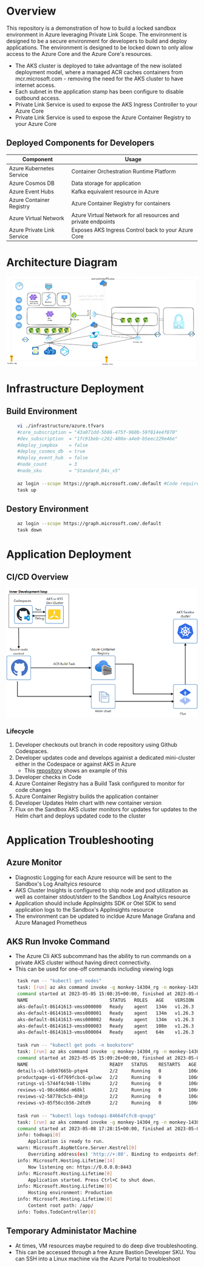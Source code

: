 # Overview

This repository is a demonstration of how to build a locked sandbox environment in Azure leveraging Private Link Scope. The environment is designed to be a secure environment for developers to build and deploy applications. The environment is designed to be locked down to only allow access to the Azure Core and the Azure Core's resources.  

* The AKS cluster is deployed to take advantage of the new isolated deployment model, where a managed ACR caches containers from mcr.microsoft.com - removing the need for the AKS cluster to have internet access.
* Each subnet in the application stamp has been configure to disable outbound access.
* Private Link Service is used to expose the AKS Ingress Controller to your Azure Core
* Private Link Service is used to expose the Azure Container Registry to your Azure Core

## Deployed Components for Developers
Component | Usage
------ | ------
Azure Kubernetes Service | Container Orchestration Runtime Platform  
Azure Cosmos DB | Data storage for application 
Azure Event Hubs | Kafka equivalent resource in Azure
Azure Container Registry | Azure Container Registry for containers
Azure Virtual Network  | Azure Virtual Network for all resources and private endpoints
Azure Private Link Service | Exposes AKS Ingress Control back to your Azure Core

# Architecture Diagram
![overview](./.assets/privatelink-service-demo.png)

# Infrastructure Deployment 
## Build Environment
```bash
    vi ./infrastructure/azure.tfvars
    #core_subscription = "43a071dd-5b86-475f-960b-59f814e4f070"
    #dev_subscription  = "1fc91beb-c262-400a-a4e0-b5eec229e46e"
    #deploy_jumpbox    = false
    #deploy_cosmos_db  = true
    #deploy_event_hub  = false
    #node_count        = 3
    #node_sku          = "Standard_D4s_v5"

    az login --scope https://graph.microsoft.com/.default #Code requires AAD permissions 
    task up
```
## Destory Environment
```bash
    az login --scope https://graph.microsoft.com/.default
    task down
```

# Application Deployment
## CI/CD Overview
![overview](./.assets/cicd.png)

### Lifecycle
1. Developer checkouts out branch in code repository using Github Codespaces.
1. Developer updates code and develops againist a dedicated mini-cluster either in the Codespace or against AKS in Azure
    * This [repository](https://github.com/briandenicola/codespaces-developer-demo) shows an example of this
1. Developer checks in Code
1. Azure Container Registry has a Build Task configured to monitor for code changes
1. Azure Container Registry builds the application container
1. Developer Updates Helm chart with new container version
1. Flux on the Sandbox AKS cluster monitors for updates for updates to the Helm chart and deploys updated code to the cluster

# Application Troubleshooting 
##  Azure Monitor
* Diagnostic Logging for each Azure resource will be sent to the Sandbox's Log Analtyics resource 
* AKS Cluster Insights is configured to ship node and pod utilization as well as container stdout/stderr to the Sandbox Log Analtyics resource
* Application should include AppInsights SDK or Otel SDK to send application logs to the Sandbox's AppInsights resource
* The environment can be updated to incldue Azure Manage Grafana and Azure Managed Prometheus 

## AKS Run Invoke Command
* The Azure Cli AKS subcommand has the ability to run commands on a private AKS cluster without having direct connectivity.  
* This can be used for one-off commands including viewing logs
```bash
    task run -- "kubectl get nodes" 
    task: [run] az aks command invoke -g monkey-14304_rg -n monkey-14304-aks --command 'kubectl get nodes'
    command started at 2023-05-05 15:08:35+00:00, finished at 2023-05-05 15:08:36+00:00 with exitcode=0
    NAME                              STATUS   ROLES   AGE    VERSION
    aks-default-86141613-vmss000000   Ready    agent   134m   v1.26.3
    aks-default-86141613-vmss000001   Ready    agent   134m   v1.26.3
    aks-default-86141613-vmss000002   Ready    agent   134m   v1.26.3
    aks-default-86141613-vmss000003   Ready    agent   108m   v1.26.3
    aks-default-86141613-vmss000004   Ready    agent   64m    v1.26.3

    task run -- "kubectl get pods -n bookstore" 
    task: [run] az aks command invoke -g monkey-14304_rg -n monkey-14304-aks --command 'kubectl get pods -n bookstore'
    command started at 2023-05-05 15:09:26+00:00, finished at 2023-05-05 15:09:27+00:00 with exitcode=0
    NAME                              READY   STATUS    RESTARTS   AGE
    details-v1-bdb97665b-ptqn4        2/2     Running   0          106m
    productpage-v1-6f769fcbc6-qxlww   2/2     Running   0          106m
    ratings-v1-5744f4c948-ll89x       2/2     Running   0          106m
    reviews-v1-98c4d66d-m68kl         2/2     Running   0          106m
    reviews-v2-58778c5cb-4h8jp        2/2     Running   0          106m
    reviews-v3-85f56ccb56-2dtd9       2/2     Running   0          106m

    task run -- "kubectl logs todoapi-84664fcfc8-qnxpg"
    task: [run] az aks command invoke -g monkey-14304_rg -n monkey-14304-aks --command "kubectl logs todoapi-84664fcfc8-qnxpg"
    command started at 2023-05-08 17:28:15+00:00, finished at 2023-05-08 17:28:16+00:00 with exitcode=0
    info: todoapi[0]
        Application is ready to run.
    warn: Microsoft.AspNetCore.Server.Kestrel[0]
        Overriding address(es) 'http://+:80'. Binding to endpoints defined via IConfiguration and/or UseKestrel() instead.
    info: Microsoft.Hosting.Lifetime[14]
        Now listening on: https://0.0.0.0:8443
    info: Microsoft.Hosting.Lifetime[0]
        Application started. Press Ctrl+C to shut down.
    info: Microsoft.Hosting.Lifetime[0]
        Hosting environment: Production
    info: Microsoft.Hosting.Lifetime[0]
        Content root path: /app/
    info: Todos.TodoController[0]
```

## Temporary Administator Machine
* At times, VM resources maybe required to do deep dive troubleshooting.  
* This can be accessed through a free Azure Bastion Developer SKU.  You can SSH into a Linux machine via the Azure Portal to troubleshoot
